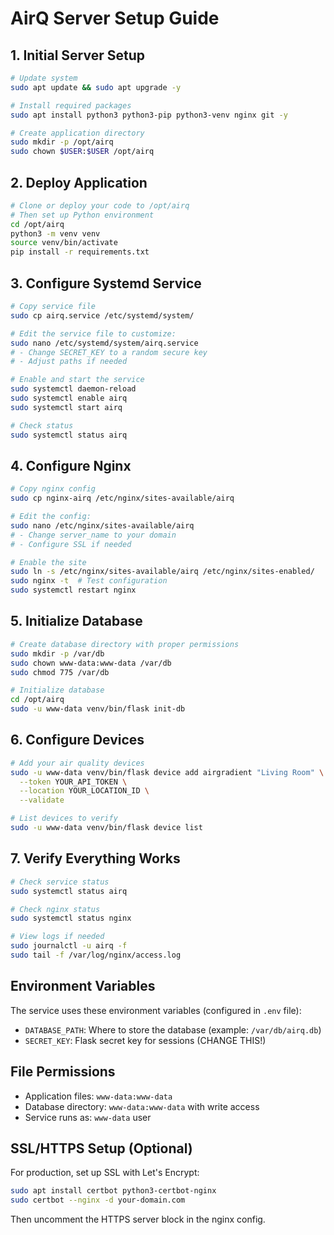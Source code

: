 # AirQ Server Setup Guide

## 1. Initial Server Setup

```bash
# Update system
sudo apt update && sudo apt upgrade -y

# Install required packages
sudo apt install python3 python3-pip python3-venv nginx git -y

# Create application directory
sudo mkdir -p /opt/airq
sudo chown $USER:$USER /opt/airq
```

## 2. Deploy Application

```bash
# Clone or deploy your code to /opt/airq
# Then set up Python environment
cd /opt/airq
python3 -m venv venv
source venv/bin/activate
pip install -r requirements.txt
```

## 3. Configure Systemd Service

```bash
# Copy service file
sudo cp airq.service /etc/systemd/system/

# Edit the service file to customize:
sudo nano /etc/systemd/system/airq.service
# - Change SECRET_KEY to a random secure key
# - Adjust paths if needed

# Enable and start the service
sudo systemctl daemon-reload
sudo systemctl enable airq
sudo systemctl start airq

# Check status
sudo systemctl status airq
```

## 4. Configure Nginx

```bash
# Copy nginx config
sudo cp nginx-airq /etc/nginx/sites-available/airq

# Edit the config:
sudo nano /etc/nginx/sites-available/airq
# - Change server_name to your domain
# - Configure SSL if needed

# Enable the site
sudo ln -s /etc/nginx/sites-available/airq /etc/nginx/sites-enabled/
sudo nginx -t  # Test configuration
sudo systemctl restart nginx
```

## 5. Initialize Database

```bash
# Create database directory with proper permissions
sudo mkdir -p /var/db
sudo chown www-data:www-data /var/db
sudo chmod 775 /var/db

# Initialize database
cd /opt/airq
sudo -u www-data venv/bin/flask init-db
```

## 6. Configure Devices

```bash
# Add your air quality devices
sudo -u www-data venv/bin/flask device add airgradient "Living Room" \
  --token YOUR_API_TOKEN \
  --location YOUR_LOCATION_ID \
  --validate

# List devices to verify
sudo -u www-data venv/bin/flask device list
```

## 7. Verify Everything Works

```bash
# Check service status
sudo systemctl status airq

# Check nginx status  
sudo systemctl status nginx

# View logs if needed
sudo journalctl -u airq -f
sudo tail -f /var/log/nginx/access.log
```

## Environment Variables

The service uses these environment variables (configured in `.env` file):

- `DATABASE_PATH`: Where to store the database (example: `/var/db/airq.db`)
- `SECRET_KEY`: Flask secret key for sessions (CHANGE THIS!)

## File Permissions

- Application files: `www-data:www-data`
- Database directory: `www-data:www-data` with write access
- Service runs as: `www-data` user

## SSL/HTTPS Setup (Optional)

For production, set up SSL with Let's Encrypt:

```bash
sudo apt install certbot python3-certbot-nginx
sudo certbot --nginx -d your-domain.com
```

Then uncomment the HTTPS server block in the nginx config.
